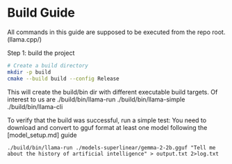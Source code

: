 # Build Guide

All commands in this guide are supposed to be executed from the repo root. (llama.cpp/)

Step 1: build the project
```bash
# Create a build directory
mkdir -p build
cmake --build build --config Release
```

This will create the build/bin dir with different executable build targets.
Of interest to us are
./build/bin/llama-run
./build/bin/llama-simple
./build/bin/llama-cli

To verify that the build was successful, run a simple test:
You need to download and convert to gguf format at least one model following the [model_setup.md] guide

```
./build/bin/llama-run ./models-superlinear/gemma-2-2b.gguf "Tell me about the history of artificial intelligence" > output.txt 2>log.txt
```
